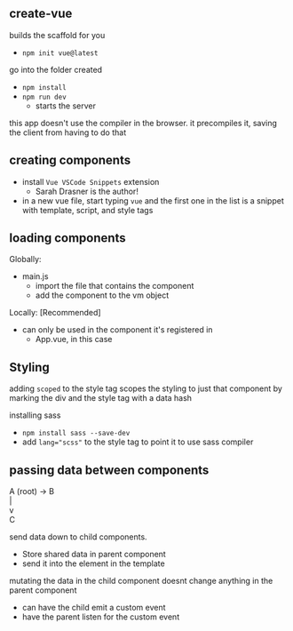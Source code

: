 ## create-vue

builds the scaffold for you

- `npm init vue@latest`

go into the folder created
- `npm install`
- `npm run dev`
    - starts the server

this app doesn't use the compiler in the browser. it precompiles it, saving the client from having to do that

## creating components

- install `Vue VSCode Snippets` extension
    - Sarah Drasner is the author!
- in a new vue file, start typing `vue` and the first one in the list is a snippet with template, script, and style tags


## loading components

Globally:
- main.js
    - import the file that contains the component
    - add the component to the vm object

Locally: [Recommended]
- can only be used in the component it's registered in
    - App.vue, in this case


## Styling

adding `scoped` to the style tag scopes the styling to just that component by marking the div and the style tag with a data hash

installing sass
- `npm install sass --save-dev`
- add `lang="scss"` to the style tag to point it to use sass compiler

## passing data between components

A (root) -> B  
|  
v  
C

send data down to child components. 
- Store shared data in parent component
- send it into the element in the template

mutating the data in the child component doesnt change anything in the parent component
- can have the child emit a custom event
- have the parent listen for the custom event